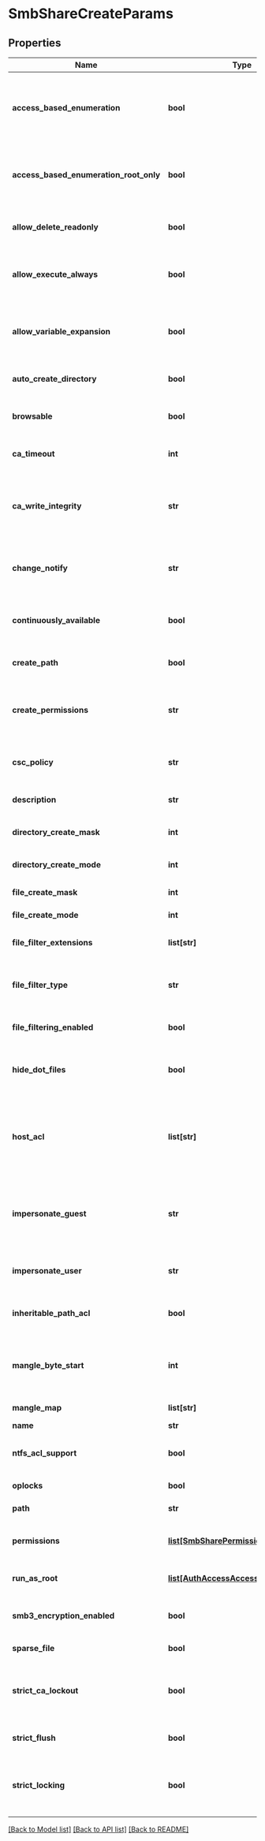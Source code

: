 # SmbShareCreateParams

## Properties
Name | Type | Description | Notes
------------ | ------------- | ------------- | -------------
**access_based_enumeration** | **bool** | Only enumerate files and folders the requesting user has access to. | [optional] 
**access_based_enumeration_root_only** | **bool** | Access-based enumeration on only the root directory of the share. | [optional] 
**allow_delete_readonly** | **bool** | Allow deletion of read-only files in the share. | [optional] 
**allow_execute_always** | **bool** | Allows users to execute files they have read rights for. | [optional] 
**allow_variable_expansion** | **bool** | Allow automatic expansion of variables for home directories. | [optional] 
**auto_create_directory** | **bool** | Automatically create home directories. | [optional] 
**browsable** | **bool** | Share is visible in net view and the browse list. | [optional] 
**ca_timeout** | **int** | Persistent open timeout for the share. | [optional] 
**ca_write_integrity** | **str** | Specify the level of write-integrity on continuously available shares. | [optional] 
**change_notify** | **str** | Level of change notification alerts on the share. | [optional] 
**continuously_available** | **bool** | Specify if persistent opens are allowed on the share. | [optional] 
**create_path** | **bool** | Create path if does not exist. | [optional] 
**create_permissions** | **str** | Create permissions for new files and directories in share. | [optional] 
**csc_policy** | **str** | Client-side caching policy for the shares. | [optional] 
**description** | **str** | Description for this SMB share. | [optional] 
**directory_create_mask** | **int** | Directory create mask bits. | [optional] 
**directory_create_mode** | **int** | Directory create mode bits. | [optional] 
**file_create_mask** | **int** | File create mask bits. | [optional] 
**file_create_mode** | **int** | File create mode bits. | [optional] 
**file_filter_extensions** | **list[str]** | Specifies the list of file extensions. | [optional] 
**file_filter_type** | **str** | Specifies if filter list is for deny or allow. Default is deny. | [optional] 
**file_filtering_enabled** | **bool** | Enables file filtering on this zone. | [optional] 
**hide_dot_files** | **bool** | Hide files and directories that begin with a period &#39;.&#39;. | [optional] 
**host_acl** | **list[str]** | An ACL expressing which hosts are allowed access. A deny clause must be the final entry. | [optional] 
**impersonate_guest** | **str** | Specify the condition in which user access is done as the guest account. | [optional] 
**impersonate_user** | **str** | User account to be used as guest account. | [optional] 
**inheritable_path_acl** | **bool** | Set the inheritable ACL on the share path. | [optional] 
**mangle_byte_start** | **int** | Specifies the wchar_t starting point for automatic byte mangling. | [optional] 
**mangle_map** | **list[str]** | Character mangle map. | [optional] 
**name** | **str** | Share name. | 
**ntfs_acl_support** | **bool** | Support NTFS ACLs on files and directories. | [optional] 
**oplocks** | **bool** | Support oplocks. | [optional] 
**path** | **str** | Path of share within /ifs. | 
**permissions** | [**list[SmbSharePermission]**](SmbSharePermission.md) | Specifies an ordered list of permission modifications. | [optional] 
**run_as_root** | [**list[AuthAccessAccessItemFileGroup]**](AuthAccessAccessItemFileGroup.md) | Allow account to run as root. | [optional] 
**smb3_encryption_enabled** | **bool** | Enables SMB3 encryption for the share. | [optional] 
**sparse_file** | **bool** | Enables sparse file. | [optional] 
**strict_ca_lockout** | **bool** | Specifies if persistent opens would do strict lockout on the share. | [optional] 
**strict_flush** | **bool** | Handle SMB flush operations. | [optional] 
**strict_locking** | **bool** | Specifies whether byte range locks contend against SMB I/O. | [optional] 

[[Back to Model list]](../README.md#documentation-for-models) [[Back to API list]](../README.md#documentation-for-api-endpoints) [[Back to README]](../README.md)


